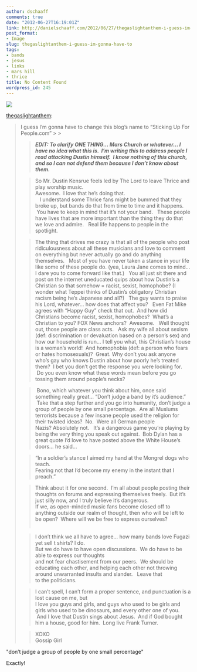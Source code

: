 ```yaml
---
author: dschaaff
comments: true
date: "2012-06-27T16:19:01Z"
link: http://danielschaaff.com/2012/06/27/thegaslightanthem-i-guess-im-gonna-have-to/
post_format:
- Image
slug: thegaslightanthem-i-guess-im-gonna-have-to
tags:
- bands
- jesus
- links
- mars hill
- thrice
title: No Content Found
wordpress_id: 245
---
```


![](https://danielschaaff.files.wordpress.com/2012/06/tumblr_m68s5w5lqx1rsud9uo1_1280.jpg)

[thegaslightanthem](http://thegaslightanthem.tumblr.com/post/25948680179/i-guess-im-gonna-have-to-change-this-blogs-name):





<blockquote>I guess I’m gonna have to change this blog’s name to “Sticking Up For People.com”
> 
> 

> 
> ***EDIT: To clarify ONE THING… Mars Church or whatever… I have no idea what this is.  I’m writing this to address people I read attacking Dustin himself.  I know nothing of this church, and so I can not defend them because I don’t know about them.***
> 
> 


> 
> So Mr. Dustin Kensrue feels led by The Lord to leave Thrice and play worship music.  
Awesome.  I love that he’s doing that.  
   I understand some Thrice fans might be bummed that they broke up, but bands do that from time to time and it happens.  You have to keep in mind that it’s not your band.   These people have lives that are more important than the thing they do that we love and admire.   Real life happens to people in the spotlight.
> 
> 

> 
> The thing that drives me crazy is that all of the people who post ridiculousness about all these musicians and love to comment on everything but never actually go and do anything themselves.   Most of you have never taken a stance in your life like some of these people do. (yea, Laura Jane comes to mind…I dare you to come forward like that.)   You all just sit there and post on the internet uneducated quips about how Dustin’s a Christian so that somehow = racist, sexist, homophobe? (I wonder what Teppei thinks of Dustin’s obligatory Christian racism being he’s Japanese and all?)   The guy wants to praise his Lord, whatever… how does that affect you?   Even Fat Mike agrees with “Happy Guy” check that out.  And how did Christians become racist, sexist, homophobes?  What’s a Christian to you? FOX News anchors?  Awesome.   Well thought out, those people are class acts.   Ask my wife all about sexism (def: discrimination or devaluation based on a person’s sex) and how our household is run… I tell you what, this Christian’s house is a woman’s world!  And homophobia (def: a person who fears or hates homosexuals)?  Great. Why don’t you ask anyone who’s gay who knows Dustin about how poorly he’s treated them?  I bet you don’t get the response you were looking for.    Do you even know what these words mean before you go tossing them around people’s necks?  
> 
> 

> 
>  Bono, which whatever you think about him, once said something really great… “Don’t judge a band by it’s audience.”  Take that a step further and you go into humanity, don’t judge a group of people by one small percentage.  Are all Muslums terrorists because a few insane people used the religion for their twisted ideas?  No.  Were all German people Nazis? Absolutely not.   It’s a dangerous game you’re playing by being the very thing you speak out against.  Bob Dylan has a great quote I’d love to have posted above the White House’s doors… he said…
> 
> 

> 
> “In a soldier’s stance I aimed my hand at the Mongrel dogs who teach.  
Fearing not that I’d become my enemy in the instant that I preach.” 
> 
> 

> 
> Think about it for one second.  I’m all about people posting their thoughts on forums and expressing themselves freely.  But it’s just silly now, and I truly believe it’s dangerous.  
If we, as open-minded music fans become closed off to anything outside our realm of thought, then who will be left to be open?  Where will we be free to express ourselves?   
 
> 
> 

> 
> I don’t think we all have to agree… how many bands love Fugazi yet sell t shirts? I do.  
But we do have to have open discussions.  We do have to be able to express our thoughts  
and not fear chastisement from our peers.  We should be educating each other, and helping each other not throwing around unwarranted insults and slander.   Leave that  
to the politicians.   
> 
> 

> 
> I can’t spell, I can’t form a proper sentence, and punctuation is a lost cause on me, but  
I love you guys and girls, and guys who used to be girls and girls who used to be dinosaurs, and every other one of you.  And I love that Dustin sings about Jesus.  And if God bought him a house, good for him.  Long live Frank Turner.  
> 
> 

> 
> XOXO   
Gossip Girl  
> 
> </blockquote>





"don’t judge a group of people by one small percentage"

Exactly!
